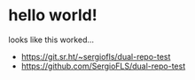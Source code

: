 # hello world!

looks like this worked...
- https://git.sr.ht/~sergiofls/dual-repo-test
- https://github.com/SergioFLS/dual-repo-test
